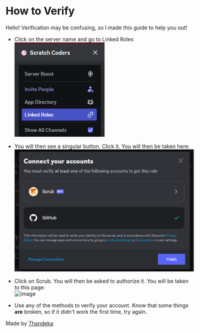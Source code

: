 # How to Verify
Hello! Verification may be confusing, so I made this guide to help you out!

- Click on the server name and go to Linked Roles <br />
![Linked Roles](sc1.png)

- You will then see a singular button. Click it. You will then be taken here: <br />
![Connections](sc2.png)
- Click on Scrub. You will then be asked to authorize it. You will be taken to this page:<br />
![image](https://github.com/Thandeka0/thandeka0.github.io/assets/165871978/24c7b501-65ed-417e-b508-cf8449e52a5d)
- Use any of the methods to verify your account. Know that some things **are** broken, so if it didn't work the first time, try again.


Made by [Thandeka](https://github.com/Thandeka0/thandeka0.github.io/blob/main/scverify.md)
